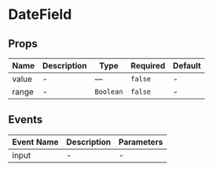 # DateField

## Props

<!-- @vuese:DateField:props:start -->

|Name|Description|Type|Required|Default|
|---|---|---|---|---|
|value|-|—|`false`|-|
|range|-|`Boolean`|`false`|-|

<!-- @vuese:DateField:props:end -->


## Events

<!-- @vuese:DateField:events:start -->

|Event Name|Description|Parameters|
|---|---|---|
|input|-|-|

<!-- @vuese:DateField:events:end -->


